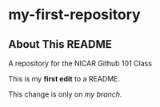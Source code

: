 # my-first-repository

## About This README

A repository for the NICAR Github 101 Class

This is my **first edit** to a README.

This change is only on *my branch*.
